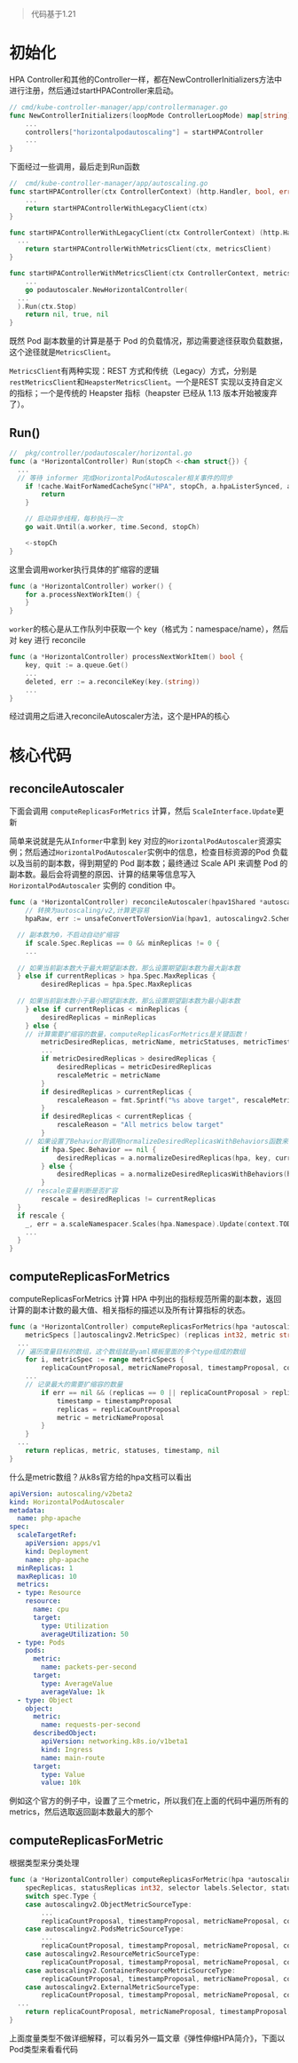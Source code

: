> 代码基于1.21

# 初始化

HPA Controller和其他的Controller一样，都在NewControllerInitializers方法中进行注册，然后通过startHPAController来启动。

```go
// cmd/kube-controller-manager/app/controllermanager.go
func NewControllerInitializers(loopMode ControllerLoopMode) map[string]InitFunc {
	...
	controllers["horizontalpodautoscaling"] = startHPAController
	...
}
```

下面经过一些调用，最后走到Run函数

```go
//  cmd/kube-controller-manager/app/autoscaling.go
func startHPAController(ctx ControllerContext) (http.Handler, bool, error) {
	...
	return startHPAControllerWithLegacyClient(ctx)
}

func startHPAControllerWithLegacyClient(ctx ControllerContext) (http.Handler, bool, error) {
  ...
	return startHPAControllerWithMetricsClient(ctx, metricsClient)
}

func startHPAControllerWithMetricsClient(ctx ControllerContext, metricsClient metrics.MetricsClient) (http.Handler, bool, error) {
	...
	go podautoscaler.NewHorizontalController(
  ...
  ).Run(ctx.Stop)
	return nil, true, nil
}
```

既然 Pod 副本数量的计算是基于 Pod 的负载情况，那边需要途径获取负载数据，这个途径就是`MetricsClient`。

`MetricsClient`有两种实现：REST 方式和传统（Legacy）方式，分别是`restMetricsClient`和`HeapsterMetricsClient`。一个是REST 实现以支持自定义的指标；一个是传统的 Heapster 指标（heapster 已经从 1.13 版本开始被废弃了）。

## Run()

```go
//  pkg/controller/podautoscaler/horizontal.go
func (a *HorizontalController) Run(stopCh <-chan struct{}) {
  ...
  // 等待 informer 完成HorizontalPodAutoscaler相关事件的同步
	if !cache.WaitForNamedCacheSync("HPA", stopCh, a.hpaListerSynced, a.podListerSynced) {
		return
	}

	// 启动异步线程，每秒执行一次
	go wait.Until(a.worker, time.Second, stopCh)

	<-stopCh
}
```

这里会调用worker执行具体的扩缩容的逻辑

```go
func (a *HorizontalController) worker() {
	for a.processNextWorkItem() {
	}
}
```

`worker`的核心是从工作队列中获取一个 key（格式为：namespace/name），然后对 key 进行 reconcile

```go
func (a *HorizontalController) processNextWorkItem() bool {
	key, quit := a.queue.Get()
	...
	deleted, err := a.reconcileKey(key.(string))
	...
}
```

经过调用之后进入reconcileAutoscaler方法，这个是HPA的核心

# 核心代码

## reconcileAutoscaler

下面会调用 `computeReplicasForMetrics` 计算，然后 `ScaleInterface.Update`更新

简单来说就是先从`Informer`中拿到 key 对应的`HorizontalPodAutoscaler`资源实例；然后通过`HorizontalPodAutoscaler`实例中的信息，检查目标资源的Pod 负载以及当前的副本数，得到期望的 Pod 副本数；最终通过 Scale API 来调整 Pod 的副本数。最后会将调整的原因、计算的结果等信息写入 `HorizontalPodAutoscaler` 实例的 condition 中。

```go
func (a *HorizontalController) reconcileAutoscaler(hpav1Shared *autoscalingv1.HorizontalPodAutoscaler, key string) error {
	// 转换为autoscaling/v2,计算更容易 
	hpaRaw, err := unsafeConvertToVersionVia(hpav1, autoscalingv2.SchemeGroupVersion)

  // 副本数为0，不启动自动扩缩容
	if scale.Spec.Replicas == 0 && minReplicas != 0 {
    ...
    
  // 如果当前副本数大于最大期望副本数，那么设置期望副本数为最大副本数
  } else if currentReplicas > hpa.Spec.MaxReplicas {
		desiredReplicas = hpa.Spec.MaxReplicas
  
  // 如果当前副本数小于最小期望副本数，那么设置期望副本数为最小副本数
	} else if currentReplicas < minReplicas {
		desiredReplicas = minReplicas
	} else {
    // 计算需要扩缩容的数量，computeReplicasForMetrics是关键函数！
		metricDesiredReplicas, metricName, metricStatuses, metricTimestamp, err = a.computeReplicasForMetrics(hpa, scale, hpa.Spec.Metrics)
		...
		if metricDesiredReplicas > desiredReplicas {
			desiredReplicas = metricDesiredReplicas
			rescaleMetric = metricName
		}
		if desiredReplicas > currentReplicas {
			rescaleReason = fmt.Sprintf("%s above target", rescaleMetric)
		}
		if desiredReplicas < currentReplicas {
			rescaleReason = "All metrics below target"
		}
    // 如果设置了Behavior则调用normalizeDesiredReplicasWithBehaviors函数来修正最后的结果
		if hpa.Spec.Behavior == nil {
			desiredReplicas = a.normalizeDesiredReplicas(hpa, key, currentReplicas, desiredReplicas, minReplicas)
		} else {
			desiredReplicas = a.normalizeDesiredReplicasWithBehaviors(hpa, key, currentReplicas, desiredReplicas, minReplicas)
		}
    // rescale变量判断是否扩容
		rescale = desiredReplicas != currentReplicas
  } 
  if rescale {
    _, err = a.scaleNamespacer.Scales(hpa.Namespace).Update(context.TODO(), targetGR, scale, metav1.UpdateOptions{})
    ...
  }
}
```

## computeReplicasForMetrics

computeReplicasForMetrics 计算 HPA 中列出的指标规范所需的副本数，返回计算的副本计数的最大值、相关指标的描述以及所有计算指标的状态。

```go
func (a *HorizontalController) computeReplicasForMetrics(hpa *autoscalingv2.HorizontalPodAutoscaler, scale *autoscalingv1.Scale,
	metricSpecs []autoscalingv2.MetricSpec) (replicas int32, metric string, statuses []autoscalingv2.MetricStatus, timestamp time.Time, err error) {
  ...
  // 遍历度量目标的数组，这个数组就是yaml模板里面的多个type组成的数组
	for i, metricSpec := range metricSpecs {
		replicaCountProposal, metricNameProposal, timestampProposal, condition, err := a.computeReplicasForMetric(hpa, metricSpec, specReplicas, statusReplicas, selector, &statuses[i])
    ...
    // 记录最大的需要扩缩容的数量
		if err == nil && (replicas == 0 || replicaCountProposal > replicas) {
			timestamp = timestampProposal
			replicas = replicaCountProposal
			metric = metricNameProposal
		}
	}
  ...
	return replicas, metric, statuses, timestamp, nil
}
```

什么是metric数组？从k8s官方给的hpa文档可以看出

```yaml
apiVersion: autoscaling/v2beta2
kind: HorizontalPodAutoscaler
metadata:
  name: php-apache
spec:
  scaleTargetRef:
    apiVersion: apps/v1
    kind: Deployment
    name: php-apache
  minReplicas: 1
  maxReplicas: 10
  metrics:
  - type: Resource
    resource:
      name: cpu
      target:
        type: Utilization
        averageUtilization: 50
  - type: Pods
    pods:
      metric:
        name: packets-per-second
      target:
        type: AverageValue
        averageValue: 1k
  - type: Object
    object:
      metric:
        name: requests-per-second
      describedObject:
        apiVersion: networking.k8s.io/v1beta1
        kind: Ingress
        name: main-route
      target:
        type: Value
        value: 10k
```

例如这个官方的例子中，设置了三个metric，所以我们在上面的代码中遍历所有的metrics，然后选取返回副本数最大的那个

## computeReplicasForMetric

根据类型来分类处理

```go
func (a *HorizontalController) computeReplicasForMetric(hpa *autoscalingv2.HorizontalPodAutoscaler, spec autoscalingv2.MetricSpec,
	specReplicas, statusReplicas int32, selector labels.Selector, status *autoscalingv2.MetricStatus) (...) {
	switch spec.Type {
	case autoscalingv2.ObjectMetricSourceType:
		...
		replicaCountProposal, timestampProposal, metricNameProposal, condition, err = a.computeStatusForObjectMetric(...)
	case autoscalingv2.PodsMetricSourceType:
		...
		replicaCountProposal, timestampProposal, metricNameProposal, condition, err = a.computeStatusForPodsMetric(...)
	case autoscalingv2.ResourceMetricSourceType:
		replicaCountProposal, timestampProposal, metricNameProposal, condition, err = a.computeStatusForResourceMetric(...)
	case autoscalingv2.ContainerResourceMetricSourceType:
		replicaCountProposal, timestampProposal, metricNameProposal, condition, err = a.computeStatusForContainerResourceMetric(...)
	case autoscalingv2.ExternalMetricSourceType:
		replicaCountProposal, timestampProposal, metricNameProposal, condition, err = a.computeStatusForExternalMetric(...)
  ...
	return replicaCountProposal, metricNameProposal, timestampProposal, autoscalingv2.HorizontalPodAutoscalerCondition{}, nil
}
```

上面度量类型不做详细解释，可以看另外一篇文章《弹性伸缩HPA简介》，下面以Pod类型来看看代码

